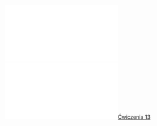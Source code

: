 ![W13_Analiza_21_Calka_2_zm](Notatki/Semestr%201/Analiza%20matematyczna%201.2A/Wyk%C5%82ady/Wyk%C5%82ad%2013/W13_Analiza_21_Calka_2_zm.pdf)
![Drawing 2023-01-20 11.18.06.excalidraw](Notatki/Semestr%201/Analiza%20matematyczna%201.2A/Wyk%C5%82ady/Wyk%C5%82ad%2013/Drawing%202023-01-20%2011.18.06.excalidraw.md)[Ćwiczenia 13](Notatki/Semestr%201/Analiza%20matematyczna%201.2A/%C4%86wiczenia/%C4%86wiczenia%2013/%C4%86wiczenia%2013.md)